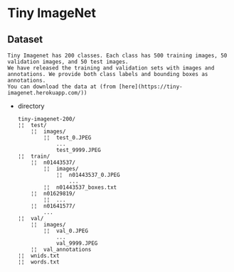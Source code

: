 Tiny ImageNet
===

<a name="toc"></a>
## Dataset

	Tiny Imagenet has 200 classes. Each class has 500 training images, 50 validation images, and 50 test images.
	We have released the training and validation sets with images and annotations. We provide both class labels and bounding boxes as annotations.
	You can download the data at (from [here](https://tiny-imagenet.herokuapp.com/))

- directory
	```
	tiny-imagenet-200/
	¦¦	test/
		¦¦	images/
			¦¦	test_0.JPEG
				...
				test_9999.JPEG
	¦¦	train/
		¦¦	n01443537/
			¦¦	images/
				¦¦	n01443537_0.JPEG
					...
			¦¦	n01443537_boxes.txt
		¦¦	n01629819/
			¦¦	...
		¦¦	n01641577/
			...	
	¦¦	val/
		¦¦	images/
			¦¦	val_0.JPEG
				...
				val_9999.JPEG
		¦¦	val_annotations
	¦¦	wnids.txt
	¦¦	words.txt
	```
